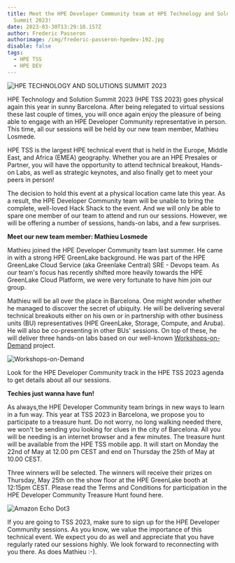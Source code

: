 ```yaml
---
title: Meet the HPE Developer Community team at HPE Technology and Solution
  Summit 2023!
date: 2023-03-30T13:29:10.157Z
author: Frederic Passeron
authorimage: /img/frederic-passeron-hpedev-192.jpg
disable: false
tags:
  - HPE TSS
  - HPE DEV
---
```

![](/img/tss2023.png "HPE TECHNOLOGY AND SOLUTIONS SUMMIT 2023")

HPE Technology and Solution Summit 2023 (HPE TSS 2023) goes physical again this year in sunny Barcelona. After being relegated to virtual sessions these last couple of times, you will once again enjoy the pleasure of being able to engage with an HPE Developer Community representative in person. This time, all our sessions will be held by our new team member, Mathieu Losmede.

HPE TSS is the largest HPE technical event that is held in the Europe, Middle East, and Africa (EMEA) geography. Whether you are an HPE Presales or Partner, you will have the opportunity to attend technical breakout, Hands-on Labs, as well as strategic keynotes, and also finally get to meet your peers in person!

T﻿he decision to hold this event at a physical location came late this year. As a result, the HPE Developer Community team will be unable to bring the complete, well-loved Hack Shack to the event. And we will only be able to spare one member of our team to attend and run our sessions. However, we will be offering a number of sessions, hands-on labs, and a few surprises. 



**Meet our new team member: Mathieu Losmede**

M﻿athieu joined the HPE Developer Community team last summer. He came in with a strong HPE GreenLake background. He was part of the HPE GreenLake Cloud Service (aka Greenlake Central) SRE - Devops team. As our team's focus has recently shifted more heavily towards the HPE GreenLake Cloud Platform, we were very fortunate to have him join our group. 

Mathieu will be all over the place in Barcelona. One might wonder whether he managed to discover the secret of ubiquity. He will be delivering several technical breakouts either on his own or in partnership with other business units (BU) representatives (HPE GreenLake, Storage, Compute, and Aruba). He will also be co-presenting in other BUs' sessions. On top of these, he will deliver three hands-on labs based on our well-known [Workshops-on-Demand](https://developer.hpe.com/hackshack/workshops) project.

![](/img/tss2023-wod.png "Workshops-on-Demand")

Look for the HPE Developer Community track in the HPE TSS 2023 agenda to get details about all our sessions.

**Techies just wanna have fun!**

As always,the HPE Developer Community team brings in new ways to learn in a fun way. This year at TSS 2023 in Barcelona, we propose you to participate to a treasure hunt. Do not worry, no long walking needed there, we won't be sending you looking for clues in the city of Barcelona. All you will be needing is an internet browser and a few minutes. The treasure hunt will be available from the HPE TSS mobile app. It will start on Monday the 22nd of May at 12.00 pm CEST and end on Thursday the 25th of May at 10.00 CEST.  

Three winners will be selected. The winners will receive their prizes on Thursday, May 25th on the show floor at the HPE GreenLake booth at 12:15pm CEST. Please read the Terms and Conditions for participation in the HPE Developer Community Treasure Hunt found here.

![](/img/echodotgen3.png "Amazon Echo Dot3")

If you are going to TSS 2023, make sure to sign up for the HPE Developer Community sessions. As you know, we value the importance of this technical event. We expect you do as well and appreciate that you have regularly rated our sessions highly. We look forward to reconnecting with you there. As does Mathieu :-).